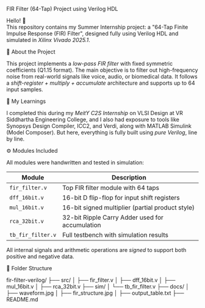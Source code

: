 FIR Filter (64-Tap) Project using Verilog HDL

Hello! 🙏  
This repository contains my Summer Internship project: a "64-Tap Finite Impulse Response (FIR) Filter", designed fully using Verilog HDL and simulated in *Xilinx Vivado 2025.1*.

📌 About the Project

This project implements a *low-pass FIR filter* with fixed symmetric coefficients (Q1.15 format). The main objective is to filter out high-frequency noise from real-world signals like voice, audio, or biomedical data.
It follows a *shift-register + multiply + accumulate* architecture and supports up to 64 input samples.

 🧠 My Learnings

I completed this during my *MeitY C2S Internship* on VLSI Design at VR Siddhartha Engineering College, and I also had exposure to tools like Synopsys Design Compiler, ICC2, and Verdi, along with MATLAB Simulink (Model Composer). But here, everything is fully built using *pure Verilog*, line by line.

 ⚙️ Modules Included

All modules were handwritten and tested in simulation:

| Module         | Description                                      |
|----------------|--------------------------------------------------|
| `fir_filter.v` | Top FIR filter module with 64 taps               |
| `dff_16bit.v`  | 16-bit D flip-flop for input shift registers     |
| `mul_16bit.v`  | 16-bit signed multiplier (partial product style) |
| `rca_32bit.v`  | 32-bit Ripple Carry Adder used for accumulation  |
| `tb_fir_filter.v` | Full testbench with simulation results         |

All internal signals and arithmetic operations are *signed* to support both positive and negative data.

📁 Folder Structure

fir-filter-verilog/
├── src/
│   ├── fir_filter.v
│   ├── dff_16bit.v
│   ├── mul_16bit.v
│   ├── rca_32bit.v
├── sim/
│   └── tb_fir_filter.v
├── docs/
│   ├── waveform.jpg
│   ├── fir_structure.jpg
│   ├── output_table.txt
├── README.md
